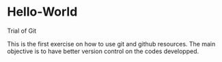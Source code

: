 # Hello-World
Trial of Git

This is the first exercise on how to use git and github resources. The main objective is to have better version control on the codes developped. 
